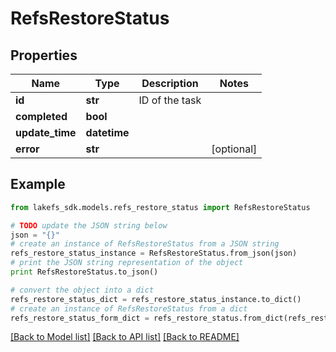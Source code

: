 # RefsRestoreStatus


## Properties
Name | Type | Description | Notes
------------ | ------------- | ------------- | -------------
**id** | **str** | ID of the task | 
**completed** | **bool** |  | 
**update_time** | **datetime** |  | 
**error** | **str** |  | [optional] 

## Example

```python
from lakefs_sdk.models.refs_restore_status import RefsRestoreStatus

# TODO update the JSON string below
json = "{}"
# create an instance of RefsRestoreStatus from a JSON string
refs_restore_status_instance = RefsRestoreStatus.from_json(json)
# print the JSON string representation of the object
print RefsRestoreStatus.to_json()

# convert the object into a dict
refs_restore_status_dict = refs_restore_status_instance.to_dict()
# create an instance of RefsRestoreStatus from a dict
refs_restore_status_form_dict = refs_restore_status.from_dict(refs_restore_status_dict)
```
[[Back to Model list]](../README.md#documentation-for-models) [[Back to API list]](../README.md#documentation-for-api-endpoints) [[Back to README]](../README.md)


